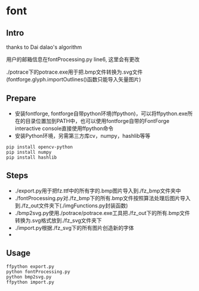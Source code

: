 # font

## Intro

thanks to Dai dalao's algorithm

用户的邮箱信息在fontProcessing.py line6, 这里会有更改

./potrace下的potrace.exe用于把.bmp文件转换为.svg文件(fontforge.glyph.importOutlines()函数只能导入矢量图片)

## Prepare
+ 安装fontforge, fontforge自带python环境(ffpython)，可以将ffpython.exe所在的目录位置加到PATH中，也可以使用fontforge自带的FontForge interactive console直接使用ffpython命令
+ 安装Python环境，另需第三方库cv，numpy，hashlib等等

```
pip install opencv-python
pip install numpy
pip install hashlib
```

## Steps
+ ./export.py用于把fz.ttf中的所有字的.bmp图片导入到./fz_bmp文件夹中
+ ./fontProcessing.py对./fz_bmp下的所有.bmp文件按照算法处理后图片导入到./fz_out文件夹下(./imgFunctions.py封装函数)
+ ./bmp2svg.py使用./potrace/potrace.exe工具把./fz_out下的所有.bmp文件转换为.svg格式放到./fz_svg文件夹下
+ ./import.py根据./fz_svg下的所有图片创造新的字体
+ 
## Usage

    ffpython export.py        
    python fontProcessing.py
    python bmp2svg.py
    ffpython import.py
